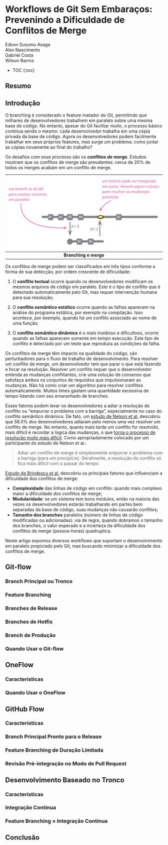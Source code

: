 # Workflows de Git Sem Embaraços: Prevenindo a Dificuldade de Conflitos de Merge

Edson Susumu Asaga<br/>
Alex Nascimento<br/>
Gabriel Costa<br/>
Wilson Barros

* TOC
{:toc}

## Resumo

## Introdução

O branching é considerado o feature matador do Git, permitindo que milhares de desenvolvedores trabalhem em paralelo sobre uma mesma base de código. No entanto, apesar do Git facilitar muito, o processo básico continua sendo o mesmo: cada desenvolvedor trabalha em uma cópia privada da base de código. Agora os desenvolvedores podem facilmente trabalhar em seus próprios features, mas surge um problema: como juntar as cópias novamente ao final do trabalho? 

Os desafios com esse processo são os **conflitos de merge**. Estudos mostram que os conflitos de merge são prevalentes: cerca de 20% de todos os merges acabam em um conflito de merge.

| ![](../images/split-and-merge.png) |
| :--------------------------------: |
|       **Branching e merge**        |

Os conflitos de merge podem ser classificados em três tipos conforme a forma de sua detecção, por ordem crescente de dificuldade:

1. O **conflito textual** ocorre quando os desenvolvedores modificam os mesmos arquivos de código em paralelo. Este é o tipo de conflito que é detectado automaticamente pelo Git, mas requer intervenção humana para sua resolução;

1. O **conflito semântico estático**  ocorre quando as falhas aparecem na análise do programa estática, por exemplo na compilação. Isso acontece, por exemplo, quando há um conflito associado ao nome de uma função;

1. O **conflito semântico dinâmico** é o mais insidioso e dificultoso, ocorre quando as falhas aparecem somente em tempo execução. Este tipo de conflito é detectado por um teste que reproduza as condições da falha.

Os conflitos de merge têm impacto na qualidade do código, são perturbadores para o fluxo de trabalho de desenvolvimento. Para resolver um conflito de merge, um desenvolvedor tem que parar o que está fazendo e focar na resolução. Resolver um conflito requer que o desenvolvedor entenda as mudanças conflitantes, crie uma solução de consenso que satisfaça ambos os conjuntos de requisitos que impulsionaram as mudanças. Não há como criar um algoritmo para resolver conflitos automaticamente. Muitos times gastam uma quantidade excessiva de tempo lidando com seu emaranhado de branches.

Esses fatores podem levar os desenvolvedores a adiar a resolução do conflito ou “empurrar o problema com a barriga”, especialmente no caso do conflito semântico dinâmico. De fato, um [estudo de Nelson et al.](../assets/Nelson2019_Article_TheLife-cycleOfMergeConflicts.pdf) descobriu que 56.0% dos desenvolvedores adiaram pelo menos uma vez resolver um conflito de merge. No entanto, quanto mais tarde um conflito for resolvido, mais difícil é recordar a lógica das mudanças, o que [torna o processo de resolução muito mais difícil](https://martinfowler.com/articles/continuousIntegration.html). Como apropriadamente colocado por um participante do estudo de Nelson et al.:

> Adiar um conflito de merge é simplesmente empurrar o problema com a barriga (para um precipício). Geralmente, a resolução do conflito só fica mais difícil com o passar do tempo

[Estudo de Brindescu et al.](../assets/paper15.pdf) descobriu os principais fatores que influenciam a dificuldade dos conflitos de merge:

* **Complexidade** das linhas de código em conflito: quando mais complexo maior a dificuldade dos conflitos de merge;
* **Modularidade**: se um sistema tem bons módulos, então na maioria das vezes os desenvolvedores estarão trabalhando em partes bem separadas da base de código, suas mudanças não causarão conflitos;
* **Tamanho dos branches** paralelos (número de linhas de código modificadas ou adicionadas): via de regra, quando dobramos o tamanho dos branches, o valor esperado e a incerteza da dificuldade dos conflitos de merge (pessoa-horas) quadruplica.

Neste artigo expomos diversos workflows que suportam o desenvolvimento em paralelo propiciado pelo  Git, mas buscando minimizar a dificuldade dos conflitos de merge.

## Git-flow

### Branch Principal ou Tronco

### Feature Branching

### Branches de Release

### Branches de Hotfix

### Branch de Produção

### Quando Usar o Git-flow

## OneFlow

### Características

### Quando Usar o OneFlow

## GitHub Flow

### Características

### Branch Principal Pronto para o Release

### Feature Branching de Duração Limitada

### Revisão Pré-integração no Modo de Pull Request

## Desenvolvimento Baseado no Tronco

### Características

### Integração Contínua

### Feature Branching × Integração Contínua

## Conclusão

